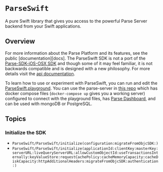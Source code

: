 # ``ParseSwift``
A pure Swift library that gives you access to the powerful Parse Server backend from your Swift applications.

## Overview
For more information about the Parse Platform and its features, see the public [documentation][docs]. The ParseSwift SDK is not a port of the [Parse-SDK-iOS-OSX SDK](https://github.com/parse-community/Parse-SDK-iOS-OSX) and though some of it may feel familiar, it is not backwards compatible and is designed with a new philosophy. For more details visit the [api documentation](http://parseplatform.org/Parse-Swift/api/).

To learn how to use or experiment with ParseSwift, you can run and edit the [ParseSwift.playground](https://github.com/parse-community/Parse-Swift/tree/main/ParseSwift.playground/Pages). You can use the parse-server in [this repo](https://github.com/netreconlab/parse-hipaa/tree/parse-swift) which has docker compose files (`docker-compose up` gives you a working server) configured to connect with the playground files, has [Parse Dashboard](https://github.com/parse-community/parse-dashboard), and can be used with mongoDB or PostgreSQL.

## Topics

### Initialize the SDK

- ``ParseSwift/ParseSwift/initialize(configuration:migrateFromObjcSDK:)``
- ``ParseSwift/ParseSwift/initialize(applicationId:clientKey:masterKey:serverURL:liveQueryServerURL:allowCustomObjectId:useTransactionsInternally:keyValueStore:requestCachePolicy:cacheMemoryCapacity:cacheDiskCapacity:httpAdditionalHeaders:migrateFromObjcSDK:authentication:)``
